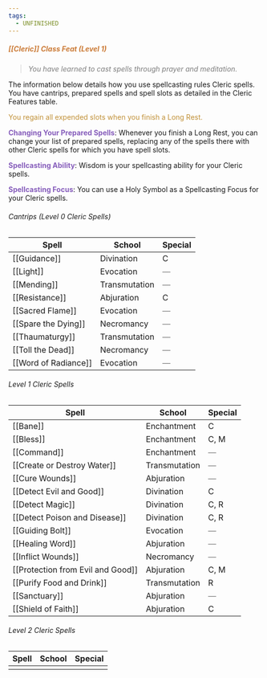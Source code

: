 ```yaml
---
tags:
  - UNFINISHED
---
```

##### *<span style="color:rgb(203, 123, 55)">[[Cleric]] Class Feat (Level 1)</span>*

> *<span style="color:rgb(125, 125, 125)">You have learned to cast spells through prayer and meditation.</span>*

The information below details how you use spellcasting rules Cleric spells. You have cantrips, prepared spells and spell slots as detailed in the Cleric Features table.

<span style="color:rgb(193, 145, 56)">You regain all expended slots when you finish a Long Rest.</span> 

**<span style="color:rgb(134, 93, 187)">Changing Your Prepared Spells</span>**: Whenever you finish a Long Rest, you can change your list of prepared spells, replacing any of the spells there with other Cleric spells for which you have spell slots.

**<span style="color:rgb(134, 93, 187)">Spellcasting Ability</span>**: Wisdom is your spellcasting ability for your Cleric spells.

**<span style="color:rgb(134, 93, 187)">Spellcasting Focus</span>**: You can use a Holy Symbol as a Spellcasting Focus for your Cleric spells.

###### Cantrips (Level 0 Cleric Spells)

| Spell                | School        | Special                                         |
| -------------------- | ------------- | ----------------------------------------------- |
| [[Guidance]]         | Divination    | C                                               |
| [[Light]]            | Evocation     | <span style="color:rgb(125, 125, 125)">—</span> |
| [[Mending]]          | Transmutation | <span style="color:rgb(125, 125, 125)">—</span> |
| [[Resistance]]       | Abjuration    | C                                               |
| [[Sacred Flame]]     | Evocation     | <span style="color:rgb(125, 125, 125)">—</span> |
| [[Spare the Dying]]  | Necromancy    | <span style="color:rgb(125, 125, 125)">—</span> |
| [[Thaumaturgy]]      | Transmutation | <span style="color:rgb(125, 125, 125)">—</span> |
| [[Toll the Dead]]    | Necromancy    | <span style="color:rgb(125, 125, 125)">—</span> |
| [[Word of Radiance]] | Evocation     | <span style="color:rgb(125, 125, 125)">—</span> |
###### Level 1 Cleric Spells

| Spell                             | School        | Special                                         |
| --------------------------------- | ------------- | ----------------------------------------------- |
| [[Bane]]                          | Enchantment   | C                                               |
| [[Bless]]                         | Enchantment   | C, M                                            |
| [[Command]]                       | Enchantment   | <span style="color:rgb(125, 125, 125)">—</span> |
| [[Create or Destroy Water]]       | Transmutation | <span style="color:rgb(125, 125, 125)">—</span> |
| [[Cure Wounds]]                   | Abjuration    | <span style="color:rgb(125, 125, 125)">—</span> |
| [[Detect Evil and Good]]          | Divination    | C                                               |
| [[Detect Magic]]                  | Divination    | C, R                                            |
| [[Detect Poison and Disease]]     | Divination    | C, R                                            |
| [[Guiding Bolt]]                  | Evocation     | <span style="color:rgb(125, 125, 125)">—</span> |
| [[Healing Word]]                  | Abjuration    | <span style="color:rgb(125, 125, 125)">—</span> |
| [[Inflict Wounds]]                | Necromancy    | <span style="color:rgb(125, 125, 125)">—</span> |
| [[Protection from Evil and Good]] | Abjuration    | C, M                                            |
| [[Purify Food and Drink]]         | Transmutation | R                                               |
| [[Sanctuary]]                      | Abjuration    | <span style="color:rgb(125, 125, 125)">—</span> |
| [[Shield of Faith]]               | Abjuration    | C                                               |

###### Level 2 Cleric Spells

| Spell | School | Special |
| ----- | ------ | ------- |
|       |        |         |
